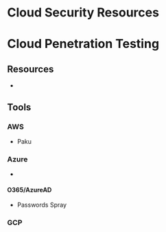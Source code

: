 # Cloud Security Resources

# Cloud Penetration Testing 
## Resources
- 
## Tools
### AWS
  - Paku
### Azure
  -  
#### O365/AzureAD
  -  Passwords Spray
 
### GCP
